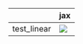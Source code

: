 |             | jax                                                                                                                                                                                    |
|:------------|:---------------------------------------------------------------------------------------------------------------------------------------------------------------------------------------|
| test_linear | <a href="https://github.com/unifyai/ivy/actions/runs/3734185233/jobs/6335930551" rel="noopener noreferrer" target="_blank"><img src=https://img.shields.io/badge/-success-success></a> |